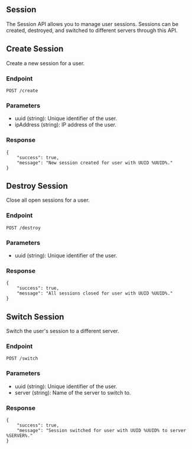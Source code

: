 ## Session
The Session API allows you to manage user sessions. Sessions can be created, destroyed, and switched to different servers through this API.

## Create Session
Create a new session for a user.

### Endpoint
`POST /create`

### Parameters
* uuid (string): Unique identifier of the user.
* ipAddress (string): IP address of the user.

### Response 
```
{
    "success": true,
    "message": "New session created for user with UUID %UUID%."
}
```

## Destroy Session
Close all open sessions for a user.

### Endpoint
`POST /destroy`

### Parameters
* uuid (string): Unique identifier of the user.

### Response 
```
{
    "success": true,
    "message": "All sessions closed for user with UUID %UUID%."
}
```

## Switch Session
Switch the user's session to a different server.

### Endpoint
`POST /switch`

### Parameters
* uuid (string): Unique identifier of the user.
* server (string): Name of the server to switch to.

### Response 
```
{
    "success": true,
    "message": "Session switched for user with UUID %UUID% to server %SERVER%."
}
```